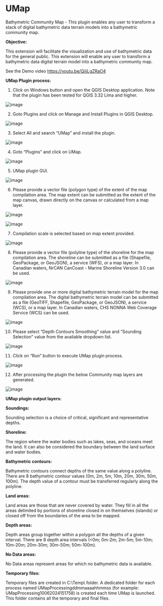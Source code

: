 # UMap
Bathymetric Community Map - This plugin enables any user to transform a stack of digital bathymetric data terrain models into a bathymetric community map. 

**Objective:**

This extension will facilitate the visualization and use of bathymetric data for the general public. This extension will enable any user to transform a bathymetric data digital terrain model into a bathymetric community map.

See the Demo video https://youtu.be/QiiiLgZRaO4


**UMap Plugin process:**

1. Click on Windows button and open the QGIS Desktop application. Note that the plugin has been tested for QGIS 3.32 Lima and higher.

![image](https://github.com/umap-iic/UMap/assets/138620082/9643148e-4752-4e00-a0ea-e40e5bb9285e)


2. Goto Plugins and click on Manage and Install Plugins in QGIS Desktop.

![image](https://github.com/umap-iic/UMap/assets/138620082/fad379c0-f0e1-430a-b44b-0934eeebf525)


3. Select All and search “UMap” and install the plugin.

![image](https://github.com/umap-iic/UMap/assets/138620082/f2b89a2c-fffb-40d7-a94c-139db446f348)


4. Goto “Plugins” and click on UMap.

![image](https://github.com/umap-iic/UMap/assets/138620082/a6151f50-4f46-4600-b6cf-65e92a433fea)


5. UMap plugin GUI.

![image](https://github.com/umap-iic/UMap/assets/138620082/4e52eb20-f632-4a4b-b71a-822126bf825c)


6. Please provide a vector file (polygon type) of the extent of the map compilation area. The map extent can be submitted as the extent of the map canvas, drawn directly on the canvas or calculated from a map layer.

![image](https://github.com/umap-iic/UMap/assets/138620082/3bae963d-15e5-438f-a049-8448c3b5c796)

![image](https://github.com/umap-iic/UMap/assets/138620082/d7767327-9e54-4ea4-99ff-76fde4bd4398)


7. Compilation scale is selected based on map extent provided.

![image](https://github.com/umap-iic/UMap/assets/138620082/1f437992-5ee5-42fd-88e8-93f0a31a03c4)


8. Please provide a vector file (polyline type) of the shoreline for the map compilation area. The shoreline can be submitted as a file (Shapefile, GeoPackage, or GeoJSON), a service (WFS), or a map layer. In Canadian waters, NrCAN CanCoast - Marine Shoreline Version 3.0 can be used. 

![image](https://github.com/umap-iic/UMap/assets/138620082/2647cfe6-2f07-4b76-b598-419c121cfa7d)


9. Please provide one or more digital bathymetric terrain model for the map compilation area. The digital bathymetric terrain model can be submitted as a file (GeoTIFF, Shapefile, GeoPackage, or GeoJSON), a service (WCS), or a map layer. In Canadian waters, CHS NONNA Web Coverage Service (WCS) can be used.

![image](https://github.com/umap-iic/UMap/assets/138620082/409d67a9-a44e-4649-aae7-9bf31c1213c4)


10. Please select “Depth Contours Smoothing” value and “Sounding Selection” value from the available dropdown list.

![image](https://github.com/umap-iic/UMap/assets/138620082/34e58ef9-8514-451d-9dc7-96ad85e73b36)


11. Click on “Run” button to execute UMap plugin process.

![image](https://github.com/umap-iic/UMap/assets/138620082/7c67c400-ee4e-4b36-802b-42b14935c465)


12. After processing the plugin the below Community map layers are generated.

![image](https://github.com/umap-iic/UMap/assets/138620082/f9a499c9-0a6b-4065-9805-6d82b17445d6)


**UMap plugin output layers:**

**Soundings:**

Sounding selection is a choice of critical, significant and representative depths.

**Shoreline:**

The region where the water bodies such as lakes, seas, and oceans meet the land. It can also be considered the boundary between the land surface and water bodies.

**Bathymetric contours:**

Bathymetric contours connect depths of the same value along a polyline. There are 8 bathymetric contour values (0m, 2m, 5m, 10m, 20m, 30m, 50m, 100m). The depth value of a contour must be transferred regularly along the polyline.

**Land areas:**

Land areas are those that are never covered by water. They fill in all the areas delimited by portions of shoreline closed in on themselves (islands) or closed off from the boundaries of the area to be mapped.

**Depth areas:**

Depth areas group together within a polygon all the depths of a given interval. There are 8 depth area intervals (<0m; 0m-2m; 2m-5m; 5m-10m; 10m-20m; 20m-30m; 30m-50m; 50m-100m).

**No Data areas:**

No Data areas represent areas for which no bathymetric data is available.

**Temporary files:**

Temporary files are created in C:\Temp\ folder. A dedicated folder for each process named UMapProcessingddmmaaaahhmmss (for example: UMapProcessing10062024151758) is created each time UMap is launched. This folder contains all the temporary and final files.

